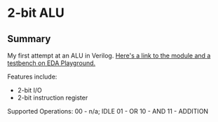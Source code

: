 # 2-bit ALU
## Summary

My first attempt at an ALU in Verilog.
[Here's a link to the module and a testbench on EDA Playground.](https://www.edaplayground.com/x/f27f)

Features include:
 - 2-bit I/O
 - 2-bit instruction register

Supported Operations:
00 - n/a; IDLE
01 - OR
10 - AND
11 - ADDITION